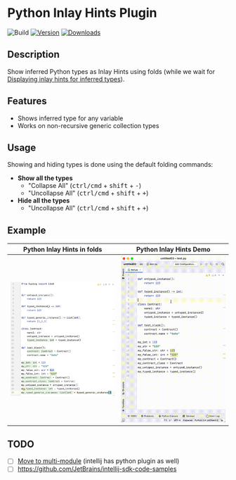 # Python Inlay Hints Plugin

![Build](https://github.com/dubreuia/python-inlay-hints-plugin/workflows/Build/badge.svg)
[![Version](https://img.shields.io/jetbrains/plugin/v/18174-python-inlay-hints.svg)](https://plugins.jetbrains.com/plugin/18174-python-inlay-hints)
[![Downloads](https://img.shields.io/jetbrains/plugin/d/18174-python-inlay-hints.svg)](https://plugins.jetbrains.com/plugin/18174-python-inlay-hints)

<!-- Plugin description -->

## Description

Show inferred Python types as Inlay Hints using folds (while we wait for [Displaying inlay hints for inferred types](https://youtrack.jetbrains.com/issue/PY-45743)).

## Features

- Shows inferred type for any variable
- Works on non-recursive generic collection types

## Usage

Showing and hiding types is done using the default folding commands:

- **Show all the types**
    - "Collapse All" (<kbd>ctrl/cmd</kbd> + <kbd>shift</kbd> + <kbd>-</kbd>)
    - "Uncollapse All" (<kbd>ctrl/cmd</kbd> + <kbd>shift</kbd> + <kbd>+</kbd>)
- **Hide all the types**
    - "Uncollapse All" (<kbd>ctrl/cmd</kbd> + <kbd>shift</kbd> + <kbd>+</kbd>)

<!-- Plugin description end -->

## Example

| Python Inlay Hints in folds                                                            | Python Inlay Hints Demo                                                       | 
|----------------------------------------------------------------------------------------|-------------------------------------------------------------------------------|
| <img src="./docs/screenshot-01.png" alt="python inlay hints screenshot" width="400px"> | <img src="./docs/video-01.gif" alt="python inlay hints video" width="400px"/> |

## TODO

- [ ] [Move to multi-module](https://plugins.jetbrains.com/docs/intellij/plugin-compatibility.html#modules-specific-to-functionality) (intellij has python plugin as well)
- [ ] https://github.com/JetBrains/intellij-sdk-code-samples
